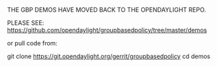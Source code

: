 THE GBP DEMOS HAVE MOVED BACK TO THE OPENDAYLIGHT REPO.

PLEASE SEE: 
https://github.com/opendaylight/groupbasedpolicy/tree/master/demos

or pull code from:

git clone https://git.opendaylight.org/gerrit/groupbasedpolicy
cd demos

